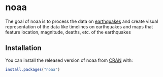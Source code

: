 
<!-- README.md is generated from README.Rmd. Please edit that file -->

# noaa

<!-- badges: start -->

<!-- badges: end -->

The goal of noaa is to process the data on
[earthquakes](https://www.ngdc.noaa.gov/hazel/view/hazards/earthquake/event-data)
and create visual representation of the data like timelines on
earthquakes and maps that feature location, magnitude, deaths, etc. of
the earthquakes

## Installation

You can install the released version of noaa from
[CRAN](https://CRAN.R-project.org) with:

``` r
install.packages("noaa")
```
